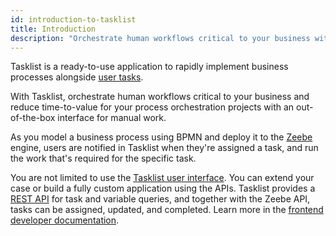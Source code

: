 ```yaml
---
id: introduction-to-tasklist
title: Introduction
description: "Orchestrate human workflows critical to your business with an out-of-the-box interface for manual work, known as user tasks."
---
```


Tasklist is a ready-to-use application to rapidly implement business processes alongside [user tasks](/components/modeler/bpmn/user-tasks/user-tasks.md).

With Tasklist, orchestrate human workflows critical to your business and reduce time-to-value for your process orchestration projects with an out-of-the-box interface for manual work.

As you model a business process using BPMN and deploy it to the [Zeebe](/docs/components/zeebe/zeebe-overview.md) engine, users are notified in Tasklist when they're assigned a task, and run the work that's required for the specific task.

You are not limited to use the [Tasklist user interface](/components/tasklist/userguide/using-tasklist.md). You can extend your case or build a fully custom application using the APIs. Tasklist provides a [REST API](/apis-tools/tasklist-api-rest/tasklist-api-rest-overview.md) for task and variable queries, and together with the Zeebe API, tasks can be assigned, updated, and completed. Learn more in the [frontend developer documentation](/apis-tools/frontend-development/01-task-applications/01-introduction-to-task-applications.md).
